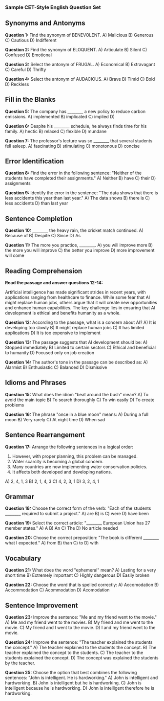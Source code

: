 ### Sample CET-Style English Question Set

## Synonyms and Antonyms

**Question 1:** Find the synonym of BENEVOLENT.
A) Malicious
B) Generous
C) Cautious
D) Indifferent

**Question 2:** Find the synonym of ELOQUENT.
A) Articulate
B) Silent
C) Confused
D) Emotional

**Question 3:** Select the antonym of FRUGAL.
A) Economical
B) Extravagant
C) Careful
D) Thrifty

**Question 4:** Select the antonym of AUDACIOUS.
A) Brave
B) Timid
C) Bold
D) Reckless

## Fill in the Blanks

**Question 5:** The company has ________ a new policy to reduce carbon emissions.
A) implemented
B) implicated
C) implied
D) 

**Question 6:** Despite his ________ schedule, he always finds time for his family.
A) hectic
B) relaxed
C) flexible
D) mundane

**Question 7:** The professor's lecture was so ________ that several students fell asleep.
A) fascinating
B) stimulating
C) monotonous
D) concise

## Error Identification

**Question 8:** Find the error in the following sentence: "Neither of the students have completed their assignments."
A) Neither
B) have
C) their
D) assignments

**Question 9:** Identify the error in the sentence: "The data shows that there is less accidents this year than last year."
A) The data shows
B) there is
C) less accidents
D) than last year

## Sentence Completion

**Question 10:** ________ the heavy rain, the cricket match continued.
A) Because of
B) Despite
C) Since
D) As

**Question 11:** The more you practice, ________.
A) you will improve more
B) the more you will improve
C) the better you improve
D) more improvement will come

## Reading Comprehension

**Read the passage and answer questions 12-14:**

Artificial intelligence has made significant strides in recent years, with applications ranging from healthcare to finance. While some fear that AI might replace human jobs, others argue that it will create new opportunities and enhance human capabilities. The key challenge lies in ensuring that AI development is ethical and benefits humanity as a whole.

**Question 12:** According to the passage, what is a concern about AI?
A) It is developing too slowly
B) It might replace human jobs
C) It has limited applications
D) It is too expensive to implement

**Question 13:** The passage suggests that AI development should be:
A) Stopped immediately
B) Limited to certain sectors
C) Ethical and beneficial to humanity
D) Focused only on job creation

**Question 14:** The author's tone in the passage can be described as:
A) Alarmist
B) Enthusiastic
C) Balanced
D) Dismissive

## Idioms and Phrases

**Question 15:** What does the idiom "beat around the bush" mean?
A) To avoid the main topic
B) To search thoroughly
C) To win easily
D) To create problems

**Question 16:** The phrase "once in a blue moon" means:
A) During a full moon
B) Very rarely
C) At night time
D) When sad

## Sentence Rearrangement

**Question 17:** Arrange the following sentences in a logical order:

1. However, with proper planning, this problem can be managed.
2. Water scarcity is becoming a global concern.
3. Many countries are now implementing water conservation policies.
4. It affects both developed and developing nations.


A) 2, 4, 1, 3
B) 2, 1, 4, 3
C) 4, 2, 3, 1
D) 3, 2, 4, 1

## Grammar

**Question 18:** Choose the correct form of the verb: "Each of the students ________ required to submit a project."
A) are
B) is
C) were
D) have been

**Question 19:** Select the correct article: "________ European Union has 27 member states."
A) A
B) An
C) The
D) No article needed

**Question 20:** Choose the correct preposition: "The book is different ________ what I expected."
A) from
B) than
C) to
D) with

## Vocabulary

**Question 21:** What does the word "ephemeral" mean?
A) Lasting for a very short time
B) Extremely important
C) Highly dangerous
D) Easily broken

**Question 22:** Choose the word that is spelled correctly:
A) Accomodation
B) Accommodation
C) Acommodation
D) Acomodation

## Sentence Improvement

**Question 23:** Improve the sentence: "Me and my friend went to the movie."
A) Me and my friend went to the movies.
B) My friend and me went to the movie.
C) My friend and I went to the movie.
D) I and my friend went to the movie.

**Question 24:** Improve the sentence: "The teacher explained the students the concept."
A) The teacher explained to the students the concept.
B) The teacher explained the concept to the students.
C) The teacher to the students explained the concept.
D) The concept was explained the students by the teacher.

**Question 25:** Choose the option that best combines the following sentences: "John is intelligent. He is hardworking."
A) John is intelligent and hardworking.
B) John is intelligent but he is hardworking.
C) John is intelligent because he is hardworking.
D) John is intelligent therefore he is hardworking.

